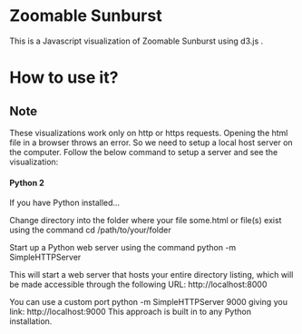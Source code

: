 # Zoomable Sunburst

This is a Javascript visualization of Zoomable Sunburst using d3.js .

# How to use it?

## Note
These visualizations work only on http or https requests. Opening the html file in a browser throws an error. So we need to setup a local host server on the computer. Follow the below command to setup a server and see the visualization:

#### Python 2
If you have Python installed...

Change directory into the folder where your file some.html or file(s) exist using the command cd /path/to/your/folder

Start up a Python web server using the command python -m SimpleHTTPServer

This will start a web server that hosts your entire directory listing, which will be made accessible through the following URL: http://localhost:8000

You can use a custom port  python -m SimpleHTTPServer 9000 giving you link: http://localhost:9000
This approach is built in to any Python installation.

